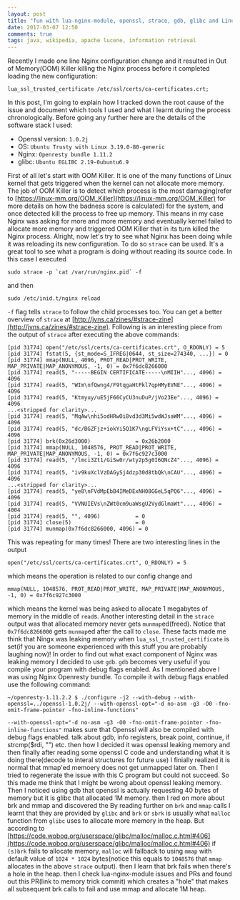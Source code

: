 ```yaml
---
layout: post
title: "fun with lua-nginx-module, openssl, strace, gdb, glibc and Linux VM"
date: 2017-03-07 12:50
comments: true
tags: java, wikipedia, apache lucene, information retrieval
---
```


Recently I made one line Nginx configuration change and it resulted in Out of Memory(OOM) Killer killing the Nginx process before it completed loading the new configuration:
```
lua_ssl_trusted_certificate /etc/ssl/certs/ca-certificates.crt;
```

In this post, I'm going to explain how I tracked down the root cause of the issue and document which tools I used and what I learnt during the process chronologically.
Before going any further here are the details of the software stack I used:

 - Openssl version: `1.0.2j`
 - OS: `Ubuntu Trusty with Linux 3.19.0-80-generic`
 - Nginx: `Openresty bundle 1.11.2`
 - glibc: `Ubuntu EGLIBC 2.19-0ubuntu6.9`

First of all let's start with OOM Killer. It is one of the many functions of Linux kernel that gets triggered when the kernel can not allocate more memory. The job of OOM Killer
is to detect which process is the most damaging(refer to [https://linux-mm.org/OOM_Killer](https://linux-mm.org/OOM_Killer) for more details on how the badness score is calculated) for the system,
and once detected kill the process to free up memory. This means in my case Nginx was asking for more and more memory and eventually kernel failed to allocate more memory and triggered OOM Killer that in its
turn killed the Nginx process. Alright, now let's try to see what Nginx has been doing while it was reloading its new configuration. To do so `strace` can be used. It's a great tool to see what a program is doing
without reading its source code. In this case I executed

```
sudo strace -p `cat /var/run/nginx.pid` -f
```

and then

```
sudo /etc/inid.t/nginx reload
```

`-f` flag tells `strace` to follow the child processes too. You can get a better overview of `strace` at [http://jvns.ca/zines/#strace-zine](http://jvns.ca/zines/#strace-zine).
Following is an interesting piece from the output of `strace` after executing the above commands:

```
[pid 31774] open("/etc/ssl/certs/ca-certificates.crt", O_RDONLY) = 5
[pid 31774] fstat(5, {st_mode=S_IFREG|0644, st_size=274340, ...}) = 0
[pid 31774] mmap(NULL, 4096, PROT_READ|PROT_WRITE, MAP_PRIVATE|MAP_ANONYMOUS, -1, 0) = 0x7f6dc8266000
[pid 31774] read(5, "-----BEGIN CERTIFICATE-----\nMIIH"..., 4096) = 4096
[pid 31774] read(5, "WIm\nfQwng4/F9tqgaHtPkl7qpHMyEVNE"..., 4096) = 4096
[pid 31774] read(5, "Ktmyuy/uE5jF66CyCU3nuDuP/jVo23Ee"..., 4096) = 4096
...<stripped for clarity>...
[pid 31774] read(5, "MqAw\nhi5odHRwOi8vd3d3Mi5wdWJsaWM"..., 4096) = 4096
[pid 31774] read(5, "dc/BGZFjz+iokYi5Q1K7\ngLFViYsx+tC"..., 4096) = 4096
[pid 31774] brk(0x26d3000)              = 0x26b2000
[pid 31774] mmap(NULL, 1048576, PROT_READ|PROT_WRITE, MAP_PRIVATE|MAP_ANONYMOUS, -1, 0) = 0x7f6c927c3000
[pid 31774] read(5, "/lmci3Zt1/GiSw0r/wty2p5g0I6QNcZ4"..., 4096) = 4096
[pid 31774] read(5, "iv9kuXclVzDAGySj4dzp30d8tbQk\nCAU"..., 4096) = 4096
...<stripped for clarity>...
[pid 31774] read(5, "ye8\nFVdMpEbB4IMeDExNH08GGeL5qPQ6"..., 4096) = 4096
[pid 31774] read(5, "VVNUIEVs\nZWt0cm9uaWsgU2VydGlmaWt"..., 4096) = 4004
[pid 31774] read(5, "", 4096)           = 0
[pid 31774] close(5)                    = 0
[pid 31774] munmap(0x7f6dc8266000, 4096) = 0
```

This was repeating for many times! There are two interesting lines in the output

```
open("/etc/ssl/certs/ca-certificates.crt", O_RDONLY) = 5
```

which means the operation is related to our config change and


```
mmap(NULL, 1048576, PROT_READ|PROT_WRITE, MAP_PRIVATE|MAP_ANONYMOUS, -1, 0) = 0x7f6c927c3000
```

which means the kernel was being asked to allocate 1 megabytes of memory in the middle of `read`s. Another interesting detail in the `strace` output was that allocated memory never gets `munmap`ed(freed). Notice that `0x7f6dc8266000` gets `munmap`ed after the call to `close`. These facts made me think that Ningx was leaking memory when `lua_ssl_trusted_certificate` is set(if you are someone experienced with this stuff you are probably laughing now)! In order to find out what exact component of Nginx was leaking memory I decided to use `gdb`. `gdb` becomes very useful if you compile your program with debug flags enabled. As I mentioned above I was using Nginx Openresty bundle. To compile it with debug flags enabled use the following command:

```
~/openresty-1.11.2.2 $ ./configure -j2 --with-debug --with-openssl=../openssl-1.0.2j/ --with-openssl-opt="-d no-asm -g3 -O0 -fno-omit-frame-pointer -fno-inline-functions"
```

`--with-openssl-opt="-d no-asm -g3 -O0 -fno-omit-frame-pointer -fno-inline-functions"` makes sure that Openssl will also be compiled with debug flags enabled.
talk about gdb, info registers, break point, continue, if strcmp($rdi, "") etc.
then how I decided it was openssl leaking memory and then finally after reading some openssl C code and understanding what it is doing there(decode to interal structures for future use) I finially realized
it is normal that mmap'ed memoery does not get unmapped later on. Then I tried to regenerate the issue with this C program but could not succeed. So this made me think that I might be wrong about 
openssl leaking memory. Then I noticed using gdb that openssl is actually requesting 40 bytes of memory but it is glibc that allocated 1M memory.
then I red on more about brk and mmap and discovered the 
By reading further on `brk` and `mmap` calls I learnt that they are provided by `glibc` and `brk` or `sbrk` is usually what `malloc` function from `glibc` uses to allocate more memory in the heap.
But according to [https://code.woboq.org/userspace/glibc/malloc/malloc.c.html#406](https://code.woboq.org/userspace/glibc/malloc/malloc.c.html#406) if `(s)brk` fails to allocate memory, `malloc` will fallback to using
`mmap` with default value of `1024 * 1024` bytes(notice this equals to `1048576` that `mmap` allocates in the above `strace` output). then I learn that brk fails when there's a hole in the heap.
then I check lua-nginx-module issues and PRs and found out this PR(link to memory trick commit) which creates a "hole" that makes all subsequent brk calls to fail and use mmap and allocate 1M heap.
